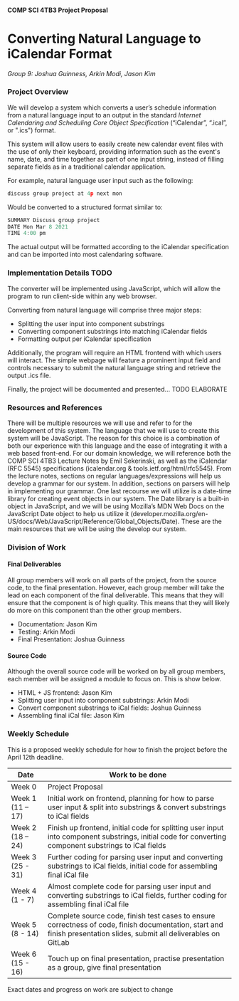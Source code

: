 #### COMP SCI 4TB3 Project Proposal
# Converting Natural Language to iCalendar Format 
_Group 9: Joshua Guinness, Arkin Modi, Jason Kim_


### Project Overview
We will develop a system which converts a user’s schedule information from a natural language input to an output in the standard *Internet Calendaring and Scheduling Core Object Specification* (“iCalendar”, “.ical”, or ".ics") format. 

This system will allow users to easily create new calendar event files with the use of only their keyboard, providing information such as the event's name, date, and time together as part of one input string, instead of filling separate fields as in a traditional calendar application. 


For example, natural language user input such as the following:
```js
discuss group project at 4p next mon
```
Would be converted to a structured format similar to:
```js
SUMMARY Discuss group project
DATE Mon Mar 8 2021
TIME 4:00 pm
```
The actual output will be formatted according to the iCalendar specification and can be imported into most calendaring software.


### Implementation Details TODO
The converter will be implemented using JavaScript, which will allow the program to run client-side within any web browser.

Converting from natural language will comprise three major steps:
- Splitting the user input into component substrings
- Converting component substrings into matching iCalendar fields
- Formatting output per iCalendar specification

Additionally, the program will require an HTML frontend with which users will interact. The simple webpage will feature a prominent input field and controls necessary to submit the natural language string and retrieve the output .ics file.

Finally, the project will be documented and presented... TODO ELABORATE


### Resources and References 
There will be multiple resources we will use and refer to for the development of this system. The language that we will use to create this system will be JavaScript. The reason for this choice is a combination of both our experience with this language and the ease of integrating it with a web based front-end. For our domain knowledge, we will reference both the COMP SCI 4TB3 Lecture Notes by Emil Sekerinski, as well as the iCalendar (RFC 5545) specifications (icalendar.org & tools.ietf.org/html/rfc5545). From the lecture notes, sections on regular languages/expressions will help us develop a grammar for our system. In addition, sections on parsers will help in implementing our grammar. One last recourse we will utilize is a date-time library for creating event objects in our system. The Date library is a built-in object in JavaScript, and we will be using Mozilla’s MDN Web Docs on the JavaScript Date object to help us utilize it (developer.mozilla.org/en-US/docs/Web/JavaScript/Reference/Global_Objects/Date). These are the main resources that we will be using the develop our system. 


### Division of Work

#### Final Deliverables
All group members will work on all parts of the project, from the source code, to the final presentation. However, each group member will take the lead on each component of the final deliverable. This means that they will ensure that the component is of high quality. This means that they will likely do more on this component than the other group members. 

- Documentation: Jason Kim
- Testing: Arkin Modi 
- Final Presentation: Joshua Guinness 

#### Source Code
Although the overall source code will be worked on by all group members, each member will be assigned a module to focus on. This is show below.

- HTML + JS frontend: Jason Kim 
- Splitting user input into component substrings: Arkin Modi 
- Convert component substrings to iCal fields: Joshua Guinness 
- Assembling final iCal file: Jason Kim 


### Weekly Schedule
This is a proposed weekly schedule for how to finish the project before the April 12th deadline.

| Date | Work to be done |
| ------ | ------ |
| Week 0 | Project Proposal |
| Week 1 (11 – 17) | Initial work on frontend, planning for how to parse user input & split into substrings & convert substrings to iCal fields |
| Week 2 (18 – 24) | Finish up frontend, initial code for splitting user input into component substrings,  initial code for converting component substrings to iCal fields |
| Week 3 (25 - 31) | Further coding for parsing user input and converting substrings to iCal fields, initial code for assembling final iCal file |
| Week 4 (1 - 7) | Almost complete code for parsing user input and converting substrings to iCal fields, further coding for assembling final iCal file |
| Week 5 (8 - 14) | Complete source code, finish test cases to ensure correctness of code, finish documentation, start and finish presentation slides, submit all deliverables on GitLab |
| Week 6 (15 - 16) | Touch up on final presentation, practise presentation as a group, give final presentation|

Exact dates and progress on work are subject to change
